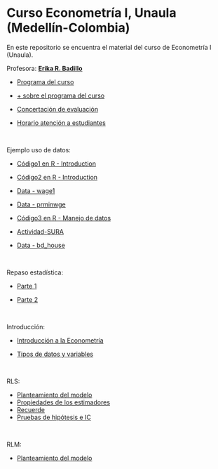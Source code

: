 # Curso Econometría I, Unaula (Medellín-Colombia)
En este repositorio se encuentra el material del curso de Econometría I (Unaula).

Profesora: [**Erika R. Badillo**](https://ebadilloe.github.io)

- [Programa del curso](https://ebadilloe.github.io/EconometriaI/SYLLABUS.xlsx)<br>

- [+ sobre el programa del curso](https://ebadilloe.github.io/EconometriaI/Instrucciones.doc)<br>

- [Concertación de evaluación](https://ebadilloe.github.io/EconometriaI/Concertacionevaluacion.docx)<br>

- [Horario atención a estudiantes](https://ebadilloe.github.io/EconometriaI/Horarioatencion.docx)<br>

<br>

Ejemplo uso de datos:

- [Código1 en R - Introduction](https://ebadilloe.github.io/EconometriaI/Ejemplo1.R)<br>

- [Código2 en R - Introduction](https://ebadilloe.github.io/EconometriaI/Ejemplo2.R)<br>

- [Data - wage1](https://ebadilloe.github.io/EconometriaI/wage1.xlsx)<br>

- [Data - prminwge](https://ebadilloe.github.io/EconometriaI/PRMINWGE.DTA)<br>

- [Código3 en R - Manejo de datos](https://ebadilloe.github.io/EconometriaI/Unidad2.R)<br>

- [Actividad-SURA](https://ebadilloe.github.io/EconometriaI/EBadillo_ActividadSURA.docx)<br>

- [Data - bd_house](https://ebadilloe.github.io/EconometriaI/bd_house.csv)<br>
<br>

Repaso estadística:

- [Parte 1](https://ebadilloe.github.io/EconometriaI/RepasoEstadistica_1.pdf)<br>

- [Parte 2](https://ebadilloe.github.io/EconometriaI/RepasoEstadistica_2.pdf)<br>

<br>

Introducción:

- [Introducción a la Econometría](https://ebadilloe.github.io/EconometriaI/IntroducciónEconometria.pdf)<br>

- [Tipos de datos y variables](https://ebadilloe.github.io/EconometriaI/DatosyVariables.pdf)<br>

<br>

RLS:

- [Planteamiento del modelo](https://ebadilloe.github.io/EconometriaI/RLS_planteamiento.pdf)<br>
- [Propiedades de los estimadores](https://ebadilloe.github.io/EconometriaI/RLS_propiedades.pdf)<br>
- [Recuerde](https://ebadilloe.github.io/EconometriaI/RLS_repaso.pdf)<br>
- [Pruebas de hipótesis e IC](https://ebadilloe.github.io/EconometriaI/RLS_Inferencia.pdf)<br>

<br>

RLM:

- [Planteamiento del modelo](https://ebadilloe.github.io/EconometriaI/RLM_planteamiento.pdf)<br>